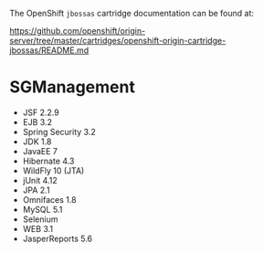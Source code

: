 The OpenShift `jbossas` cartridge documentation can be found at:

https://github.com/openshift/origin-server/tree/master/cartridges/openshift-origin-cartridge-jbossas/README.md

# SGManagement
- JSF 2.2.9 
- EJB 3.2
- Spring Security 3.2 
- JDK 1.8
- JavaEE 7
- Hibernate 4.3
- WildFly 10 (JTA)
- jUnit 4.12
- JPA 2.1 
- Omnifaces 1.8
- MySQL 5.1
- Selenium 
- WEB 3.1
- JasperReports 5.6
